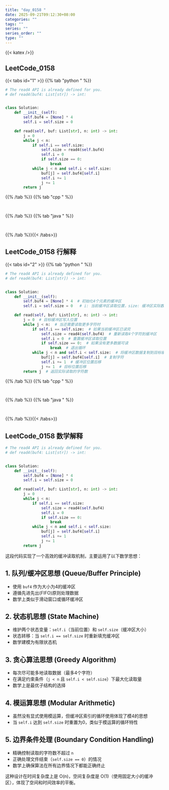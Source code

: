 ```yaml
---
title: "day_0158 "
date: 2025-09-21T09:12:30+08:00
categories: ""
tags: ""
series: ""
series_order: ""
type: ""
---
```


{{< katex />}}


## LeetCode_0158 

{{< tabs id="1" >}}
{{% tab "python " %}}

```python 
# The read4 API is already defined for you.
# def read4(buf4: List[str]) -> int:


class Solution:
    def __init__(self):
        self.buf4 = [None] * 4
        self.i = self.size = 0

    def read(self, buf: List[str], n: int) -> int:
        j = 0
        while j < n:
            if self.i == self.size:
                self.size = read4(self.buf4)
                self.i = 0
                if self.size == 0:
                    break
            while j < n and self.i < self.size:
                buf[j] = self.buf4[self.i]
                self.i += 1
                j += 1
        return j 
```

{{% /tab %}}
{{% tab "cpp " %}}

```cpp 
 
```

{{% /tab %}}
{{% tab "java " %}}

```java 
 
```

{{% /tab %}}{{< /tabs>}}

## LeetCode_0158  行解释

{{< tabs id="2" >}}
{{% tab "python " %}}

```python 
# The read4 API is already defined for you.
# def read4(buf4: List[str]) -> int:


class Solution:
    def __init__(self):
        self.buf4 = [None] * 4  # 初始化4个元素的缓冲区
        self.i = self.size = 0   # i: 当前缓冲区读取位置，size: 缓冲区实际数据大小

    def read(self, buf: List[str], n: int) -> int:
        j = 0  # 目标缓冲区写入位置
        while j < n:  # 当还需要读取更多字符时
            if self.i == self.size:  # 如果当前缓冲区已读完
                self.size = read4(self.buf4)  # 重新读取4个字符到缓冲区
                self.i = 0  # 重置缓冲区读取位置
                if self.size == 0:  # 如果没有更多数据可读
                    break  # 退出循环
            while j < n and self.i < self.size:  # 将缓冲区数据复制到目标缓冲区
                buf[j] = self.buf4[self.i]  # 复制字符
                self.i += 1  # 缓冲区位置后移
                j += 1  # 目标位置后移
        return j  # 返回实际读取的字符数
```

{{% /tab %}}
{{% tab "cpp " %}}

```cpp 
 
```

{{% /tab %}}
{{% tab "java " %}}

```java 
 
```

{{% /tab %}}{{< /tabs>}}

## LeetCode_0158  数学解释

```python 
# The read4 API is already defined for you.
# def read4(buf4: List[str]) -> int:


class Solution:
    def __init__(self):
        self.buf4 = [None] * 4
        self.i = self.size = 0

    def read(self, buf: List[str], n: int) -> int:
        j = 0
        while j < n:
            if self.i == self.size:
                self.size = read4(self.buf4)
                self.i = 0
                if self.size == 0:
                    break
            while j < n and self.i < self.size:
                buf[j] = self.buf4[self.i]
                self.i += 1
                j += 1
        return j 
```


这段代码实现了一个高效的缓冲读取机制，主要运用了以下数学思想：

## 1. **队列/缓冲区思想 (Queue/Buffer Principle)**
- 使用 `buf4` 作为大小为4的缓冲区
- 遵循先进先出(FIFO)原则处理数据
- 数学上类似于滑动窗口或循环缓冲区

## 2. **状态机思想 (State Machine)**
- 维护两个状态变量：`self.i`（当前位置）和 `self.size`（缓冲区大小）
- 状态转移：当 `self.i == self.size` 时重新填充缓冲区
- 数学建模为有限状态机

## 3. **贪心算法思想 (Greedy Algorithm)**
- 每次尽可能多地读取数据（最多4个字符）
- 在满足约束条件（`j < n` 且 `self.i < self.size`）下最大化读取量
- 数学上是最优子结构的选择

## 4. **模运算思想 (Modular Arithmetic)**
- 虽然没有显式使用模运算，但缓冲区索引的循环使用体现了模4的思想
- 当 `self.i` 达到 `self.size` 时重置为0，类似于模运算的循环特性

## 5. **边界条件处理 (Boundary Condition Handling)**
- 精确控制读取的字符数不超过 `n`
- 正确处理文件结束（`self.size == 0`）的情况
- 数学上确保算法在所有边界情况下都能正确终止

这种设计在时间复杂度上是 O(n)，空间复杂度是 O(1)（使用固定大小的缓冲区），体现了空间和时间效率的平衡。

